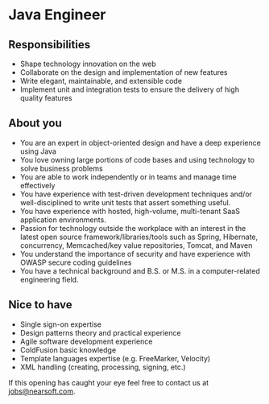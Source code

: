 # Java Engineer

## Responsibilities

* Shape technology innovation on the web
* Collaborate on the design and implementation of new features
* Write elegant, maintainable, and extensible code
* Implement unit and integration tests to ensure the delivery of high quality features

## About you

* You are an expert in object-oriented design and have a deep experience using Java
* You love owning large portions of code bases and using technology to solve business problems
* You are able to work independently or in teams and manage time effectively
* You have experience with test-driven development techniques and/or well-disciplined to write unit
tests that assert something useful.
* You have experience with hosted, high-volume, multi-tenant SaaS application environments.
* Passion for technology outside the workplace with an interest in the latest open source
framework/libraries/tools such as Spring, Hibernate, concurrency, Memcached/key value repositories,
Tomcat, and Maven
* You understand the importance of security and have experience with OWASP secure coding guidelines
* You have a technical background and B.S. or M.S. in a computer-related engineering field.

## Nice to have

* Single sign-on expertise
* Design patterns theory and practical experience
* Agile software development experience
* ColdFusion basic knowledge
* Template languages expertise (e.g. FreeMarker, Velocity)
* XML handling (creating, processing, signing, etc.)

If this opening has caught your eye feel free to contact us at jobs@nearsoft.com.
